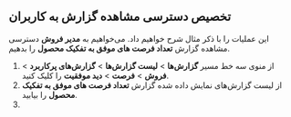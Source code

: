 ## تخصیص دسترسی مشاهده گزارش به کاربران
این عملیات را با ذکر مثال شرح خواهیم داد. می‌خواهیم به **مدیر فروش** دسترسی مشاهده گزارش **تعداد فرصت های موفق به تفکیک محصول** را بدهیم.
1. از منوی سه خط مسیر **گزارش‌ها** > **لیست گزارش‌ها** > **گزارش‌های پرکاربرد** > **فروش** > **فرصت** > **دید موفقیت** را کلیک کنید.
2. از لیست گزارش‌های نمایش داده شده گزارش **تعداد فرصت های موفق به تفکیک محصول** را بیابید.
3. 